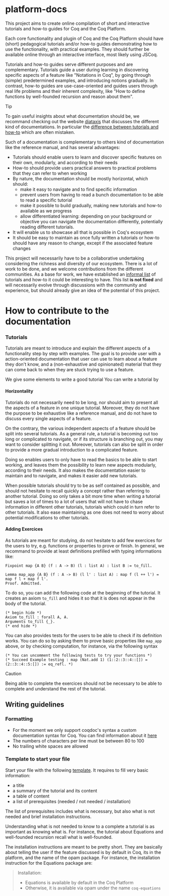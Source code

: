 # platform-docs

This project aims to create online compilation of short and interactive tutorials and how-to guides for Coq and the Coq Platform.

Each core functionality and plugin of Coq and the Coq Platform should have (short) pedagogical tutorials and/or how-to guides demonstrating how to use the functionality, with practical examples.
They should further be available online through an interactive interface, most likely using JSCoq.

Tutorials and how-to guides serve different purposes and are complementary.
Tutorials guide a user during learning in discovering specific aspects of a feature like "Notations in Coq", by going through (simple) predetermined examples, and introducing notions gradually.
In contrast, how-to guides are use-case-oriented and guides users through real life problems and their inherent complexity, like "How to define functions by well-founded recursion and reason about them".

> [!TIP]
> To gain useful insights about what documentation should be, we recommand
> checking out the website [diataxis](https://diataxis.fr/) that discusses the
> different kind of documentations.
> In particular the [difference between tutorials and how-to](https://diataxis.fr/tutorials-how-to/)
> which are often mistaken.

Such of a documentation is complementary to others kind of documentation like the reference manual, and has several advantages:

- Tutorials should enable users to learn and discover specific features on their own, modularly, and according to their needs
- How-to should provide users practical answers to practical problems that they can refer to when working
- By nature, the documentation should be mostly horizontal, which should:
  - make it easy to navigate and to find specific information
  - prevent users from having to read a bunch documentation to be able to read a specific tutorial
  - make it possible to build gradually, making new tutorials and how-to available as we progress
  - allow differentiated learning: depending on your background or objective you can navigate the documentation differently, potentially reading different tutorials.
- It will enable us to showcase all that is possible in Coq's ecosystem
- It should be easy to maintain as once fully written a tutorials or how-to should have any reason to change, except if the associated feature changes

This project will necessarily have to be a collaborative undertaking considering the richness and diversity of our ecosystem.
There is a lot of work to be done, and we welcome contributions from the different communities.
As a base for work, we have established an [informal list](https://github.com/Zimmi48/platform-docs/blob/main/draft_structure_doc.md) of tutorials and how-to it could be interesting to have.
This list **is not fixed** and will necessarily evolve through discussions with the community and experience, but should already give an idea of the potential of this project.








# How to contribute to the documentation





### Tutorials

Tutorials are meant to introduce and explain the different aspects of a functionality step by step with examples.
The goal is to provide user with a action-oriented documentation that user can use to learn about a feature they don't know, and a (non-exhaustive and opinionated) material that they can come back to when they are stuck trying to use a feature.

We give some elements to write a good tutorial
You can write a tutorial by

#### Horizontality

Tutorials do not necessarily need to be long, nor should aim to present
all the aspects of a feature in one unique tutorial.
Moreover, they do not have the purpose to be exhaustive like a reference
manual, and do not have to discuss every single aspects of a feature.

On the contrary, the various independent aspects of a feature should be split into several tutorials.
As a general rule, a tutorial is becoming out too long or complicated to navigate, or if its structure is branching out, you may want to consider splitting it out.
Moreover, tutorials can also be split in order to provide a more gradual introduction to a complicated feature.

Doing so enables users to only have to read the basics to be able to start working, and leaves them the possibility to learn new aspects modularly, according to their needs.
It also makes the documentation easier to maintain and to navigate, and makes it easier add new tutorials.

When possible tutorials should try to be as self contained as possible, and should not hesitate to recall quickly a concept rather than referring to another tutorial.
Doing so only takes a bit more time when writing a tutorial but saves a lot of times to a lot of users that will not have to chase information in different other tutorials, tutorials which could in turn refer to other tutorials.
It also ease maintaining as one does not need to worry about potential modifications to other tutorials.

#### Adding Exercices
As tutorials are meant for studying, do not hesitate to add few exercices for the users to try, e.g. functions or properties to prove or finish.
In general, we recommand to provide at least definitions prefilled with typing informations like:

```
Fixpoint map {A B} (f : A -> B) (l : list A) : list B := to_fill.

Lemma map_app {A B} (f : A -> B) (l l' : list A) : map f (l ++ l') = map f l + map f l'.
Proof. Admitted.
```

To do so, you can add the following code at the beginning of the tutorial.
It creates an axiom `to_fill` and hides it so that it is does not appear in the body of the tutorial.
```
(* begin hide *)
Axiom to_fill : forall A, A.
Arguments to_fill {_}.
(* end hide *)
```

You can also provides tests for the users to be able to check if its definition works.
You can do so by asking them to prove basic properties like `map_app` above, or by checking computation, for instance, via the following syntax
```
(* You can uncomment the following tests to try your functions *)
(* Succeed Example testing : map (Nat.add 1) (1::2::3::4::[]) = (2::3::4::5:[]) := eq_refl. *)
```

> [!CAUTION]
> Being able to complete the exercices should not be necessary to be able
> to complete and understand the rest of the tutorial.

## Writing guidelines

### Formatting
- For the moment we only support coqdoc's syntax a custom documentation
  syntax for Coq.
  You can find information about it [here](https://coq.inria.fr/doc/V8.19.0/refman/using/tools/coqdoc.html?highlight=coqdoc)
- The numbers of characters per line must be between 80 to 100
- No trailing white spaces are allowed

### Template to start your file
Start your file with the following [template](https://github.com/Zimmi48/platform-docs/blob/main/template.md).
It requires to fill very basic information:
  - a title
  - a summary of the tutorial and its content
  - a table of content
  - a list of prerequisites (needed / not needed / installation)

  The list of prerequisites includes what is necessary, but also what is
  not needed and brief installation instructions.

  Understanding what is not needed to know to a complete a tutorial is as
  important as knowing what is.
  For instance, the tutorial about Equations and well-founded recursion
  recall what is well-founded.

  The installation instructions are meant to be pretty short.
  They are basically about telling the user if the feature discussed is by
  default in Coq, its in the platform, and the name of the opam package.
  For instance, the installation instruction for the Equations package are:
  > Installation:
  > - Equations is available by default in the Coq Platform
  > - Otherwise, it is available via opam under the name `coq-equations`
